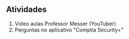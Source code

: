 ## Atividades
1. Vídeo aulas Professor Messer (YouTuber)
2. Perguntas no aplicativo "Comptia Security+"